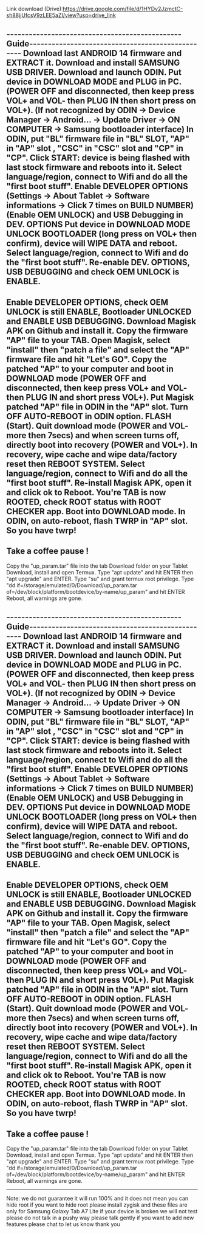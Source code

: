Link download (Drive):https://drive.google.com/file/d/1HYDv2JzmctC-sh88jjUfcsV9zLEE5aZI/view?usp=drive_link

-----------------------------------------------Guide-------------------------------------------------
Download last ANDROID 14 firmware and EXTRACT it. 
Download and install SAMSUNG USB DRIVER.
Download and launch ODIN.
Put device in DOWNLOAD MODE and PLUG in PC. (POWER OFF and disconnected, then keep press VOL+ and VOL- then PLUG IN then short press on VOL+).
 (If not recognized by ODIN → Device Manager → Android... → Update Driver → ON COMPUTER → Samsung bootloader interface)
In ODIN, put "BL" firmware file in "BL" SLOT, "AP" in "AP" slot , "CSC" in "CSC" slot and "CP" in "CP".
Click START: device is being flashed with last stock firmware and reboots into it.
Select language/region, connect to Wifi and do all the "first boot stuff".
Enable DEVELOPER OPTIONS (Settings → About Tablet → Software informations → Click 7 times on BUILD NUMBER)
(Enable OEM UNLOCK) and USB Debugging in DEV. OPTIONS
Put device in DOWNLOAD MODE
UNLOCK BOOTLOADER (long press on VOL+ then confirm), device will WIPE DATA and reboot.
Select language/region, connect to Wifi and do the "first boot stuff".
Re-enable DEV. OPTIONS, USB DEBUGGING and check OEM UNLOCK is ENABLE.
-----------------------------------------------------------------------------------------------------------------
Enable DEVELOPER OPTIONS, check OEM UNLOCK is still ENABLE, Bootloader UNLOCKED and ENABLE USB DEBUGGING.
Download Magisk APK on Github and install it.
Copy the firmware "AP" file to your TAB.
Open Magisk, select "install" then "patch a file" and select the "AP" firmware file and hit "Let's GO".
Copy the patched "AP" to your computer and boot in DOWNLOAD mode (POWER OFF and disconnected, then keep press VOL+ and VOL- then PLUG IN and short press VOL+).
Put Magisk patched "AP" file in ODIN in the "AP" slot. Turn OFF AUTO-REBOOT in ODIN option. FLASH (Start).
Quit download mode (POWER and VOL- more then 7secs) and when screen turns off, directly boot into recovery (POWER and VOL+).
In recovery, wipe cache and wipe data/factory reset then REBOOT SYSTEM.
Select language/region, connect to Wifi and do all the "first boot stuff". 
Re-install Magisk APK, open it and click ok to Reboot.
You're TAB is now ROOTED, check ROOT status with ROOT CHECKER app. 
Boot into DOWNLOAD mode. In ODIN, on auto-reboot, flash TWRP in "AP" slot. So you have twrp!
-----------------------------------------------------------------------------------------------------------------
Take a coffee pause !
-----------------------------------------------------------------------------------------------------------------
Copy the "up_param.tar" file into the tab Download folder on your Tablet
Download, install and open Termux.
Type "apt update" and hit ENTER then "apt upgrade" and ENTER.
Type "su" and grant termux root privilege.
Type "dd if=/storage/emulated/0/Download/up_param.tar of=/dev/block/platform/bootdevice/by-name/up_param" and hit ENTER
Reboot, all warnings are gone.

-----------------------------------------------Guide-------------------------------------------------
Download last ANDROID 14 firmware and EXTRACT it. 
Download and install SAMSUNG USB DRIVER.
Download and launch ODIN.
Put device in DOWNLOAD MODE and PLUG in PC. (POWER OFF and disconnected, then keep press VOL+ and VOL- then PLUG IN then short press on VOL+).
 (If not recognized by ODIN → Device Manager → Android... → Update Driver → ON COMPUTER → Samsung bootloader interface)
In ODIN, put "BL" firmware file in "BL" SLOT, "AP" in "AP" slot , "CSC" in "CSC" slot and "CP" in "CP".
Click START: device is being flashed with last stock firmware and reboots into it.
Select language/region, connect to Wifi and do all the "first boot stuff".
Enable DEVELOPER OPTIONS (Settings → About Tablet → Software informations → Click 7 times on BUILD NUMBER)
(Enable OEM UNLOCK) and USB Debugging in DEV. OPTIONS
Put device in DOWNLOAD MODE
UNLOCK BOOTLOADER (long press on VOL+ then confirm), device will WIPE DATA and reboot.
Select language/region, connect to Wifi and do the "first boot stuff".
Re-enable DEV. OPTIONS, USB DEBUGGING and check OEM UNLOCK is ENABLE.
-----------------------------------------------------------------------------------------------------------------
Enable DEVELOPER OPTIONS, check OEM UNLOCK is still ENABLE, Bootloader UNLOCKED and ENABLE USB DEBUGGING.
Download Magisk APK on Github and install it.
Copy the firmware "AP" file to your TAB.
Open Magisk, select "install" then "patch a file" and select the "AP" firmware file and hit "Let's GO".
Copy the patched "AP" to your computer and boot in DOWNLOAD mode (POWER OFF and disconnected, then keep press VOL+ and VOL- then PLUG IN and short press VOL+).
Put Magisk patched "AP" file in ODIN in the "AP" slot. Turn OFF AUTO-REBOOT in ODIN option. FLASH (Start).
Quit download mode (POWER and VOL- more then 7secs) and when screen turns off, directly boot into recovery (POWER and VOL+).
In recovery, wipe cache and wipe data/factory reset then REBOOT SYSTEM.
Select language/region, connect to Wifi and do all the "first boot stuff". 
Re-install Magisk APK, open it and click ok to Reboot.
You're TAB is now ROOTED, check ROOT status with ROOT CHECKER app. 
Boot into DOWNLOAD mode. In ODIN, on auto-reboot, flash TWRP in "AP" slot. So you have twrp!
-----------------------------------------------------------------------------------------------------------------
Take a coffee pause !
-----------------------------------------------------------------------------------------------------------------
Copy the "up_param.tar" file into the tab Download folder on your Tablet
Download, install and open Termux.
Type "apt update" and hit ENTER then "apt upgrade" and ENTER.
Type "su" and grant termux root privilege.
Type "dd if=/storage/emulated/0/Download/up_param.tar of=/dev/block/platform/bootdevice/by-name/up_param" and hit ENTER
Reboot, all warnings are gone.

--------------------------------------------------------------------------------------------------------------------------
Note: we do not guarantee it will run 100% and it does not mean you can hide root if you want to hide root please install zygisk and these files are only for Samsung Galaxy Tab A7 Lite if your device is broken we will not test please do not talk in a pushy way please talk gently if you want to add new features please chat to let us know thank you
